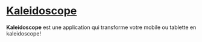 # [Kaleidoscope](https://github.com/STUDIO-Artaban/Kaleidoscope)
**Kaleidoscope** est une application qui transforme votre mobile ou tablette en kaleidoscope!
